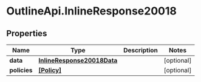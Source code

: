 # OutlineApi.InlineResponse20018

## Properties
Name | Type | Description | Notes
------------ | ------------- | ------------- | -------------
**data** | [**InlineResponse20018Data**](InlineResponse20018Data.md) |  | [optional] 
**policies** | [**[Policy]**](Policy.md) |  | [optional] 
